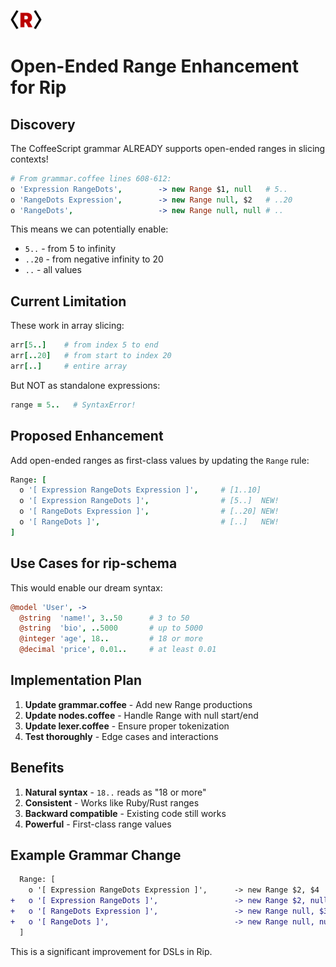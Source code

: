 <img src="/docs/rip-icon-512wa.png" style="width:50px" /> <br>

# Open-Ended Range Enhancement for Rip

## Discovery

The CoffeeScript grammar ALREADY supports open-ended ranges in slicing contexts!

```coffee
# From grammar.coffee lines 608-612:
o 'Expression RangeDots',        -> new Range $1, null   # 5..
o 'RangeDots Expression',        -> new Range null, $2   # ..20
o 'RangeDots',                   -> new Range null, null # ..
```

This means we can potentially enable:
- `5..` - from 5 to infinity
- `..20` - from negative infinity to 20
- `..` - all values

## Current Limitation

These work in array slicing:
```coffee
arr[5..]    # from index 5 to end
arr[..20]   # from start to index 20
arr[..]     # entire array
```

But NOT as standalone expressions:
```coffee
range = 5..   # SyntaxError!
```

## Proposed Enhancement

Add open-ended ranges as first-class values by updating the `Range` rule:

```coffee
Range: [
  o '[ Expression RangeDots Expression ]',     # [1..10]
  o '[ Expression RangeDots ]',                # [5..]  NEW!
  o '[ RangeDots Expression ]',                # [..20] NEW!
  o '[ RangeDots ]',                           # [..]   NEW!
]
```

## Use Cases for rip-schema

This would enable our dream syntax:

```coffeescript
@model 'User', ->
  @string  'name!', 3..50      # 3 to 50
  @string  'bio', ..5000       # up to 5000
  @integer 'age', 18..         # 18 or more
  @decimal 'price', 0.01..     # at least 0.01
```

## Implementation Plan

1. **Update grammar.coffee** - Add new Range productions
2. **Update nodes.coffee** - Handle Range with null start/end
3. **Update lexer.coffee** - Ensure proper tokenization
4. **Test thoroughly** - Edge cases and interactions

## Benefits

1. **Natural syntax** - `18..` reads as "18 or more"
2. **Consistent** - Works like Ruby/Rust ranges
3. **Backward compatible** - Existing code still works
4. **Powerful** - First-class range values

## Example Grammar Change

```diff
  Range: [
    o '[ Expression RangeDots Expression ]',      -> new Range $2, $4
+   o '[ Expression RangeDots ]',                 -> new Range $2, null
+   o '[ RangeDots Expression ]',                 -> new Range null, $3
+   o '[ RangeDots ]',                            -> new Range null, null
  ]
```

This is a significant improvement for DSLs in Rip.